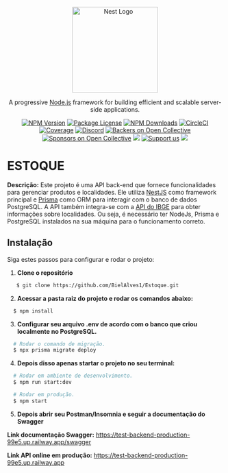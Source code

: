 <p align="center">
  <a href="http://nestjs.com/" target="blank"><img src="https://nestjs.com/img/logo-small.svg" width="200" alt="Nest Logo" /></a>
</p>

[circleci-image]: https://img.shields.io/circleci/build/github/nestjs/nest/master?token=abc123def456
[circleci-url]: https://circleci.com/gh/nestjs/nest

  <p align="center">A progressive <a href="http://nodejs.org" target="_blank">Node.js</a> framework for building efficient and scalable server-side applications.</p>
    <p align="center">
<a href="https://www.npmjs.com/~nestjscore" target="_blank"><img src="https://img.shields.io/npm/v/@nestjs/core.svg" alt="NPM Version" /></a>
<a href="https://www.npmjs.com/~nestjscore" target="_blank"><img src="https://img.shields.io/npm/l/@nestjs/core.svg" alt="Package License" /></a>
<a href="https://www.npmjs.com/~nestjscore" target="_blank"><img src="https://img.shields.io/npm/dm/@nestjs/common.svg" alt="NPM Downloads" /></a>
<a href="https://circleci.com/gh/nestjs/nest" target="_blank"><img src="https://img.shields.io/circleci/build/github/nestjs/nest/master" alt="CircleCI" /></a>
<a href="https://coveralls.io/github/nestjs/nest?branch=master" target="_blank"><img src="https://coveralls.io/repos/github/nestjs/nest/badge.svg?branch=master#9" alt="Coverage" /></a>
<a href="https://discord.gg/G7Qnnhy" target="_blank"><img src="https://img.shields.io/badge/discord-online-brightgreen.svg" alt="Discord"/></a>
<a href="https://opencollective.com/nest#backer" target="_blank"><img src="https://opencollective.com/nest/backers/badge.svg" alt="Backers on Open Collective" /></a>
<a href="https://opencollective.com/nest#sponsor" target="_blank"><img src="https://opencollective.com/nest/sponsors/badge.svg" alt="Sponsors on Open Collective" /></a>
  <a href="https://paypal.me/kamilmysliwiec" target="_blank"><img src="https://img.shields.io/badge/Donate-PayPal-ff3f59.svg"/></a>
    <a href="https://opencollective.com/nest#sponsor"  target="_blank"><img src="https://img.shields.io/badge/Support%20us-Open%20Collective-41B883.svg" alt="Support us"></a>
  <a href="https://twitter.com/nestframework" target="_blank"><img src="https://img.shields.io/twitter/follow/nestframework.svg?style=social&label=Follow"></a>
</p>
  <!--[![Backers on Open Collective](https://opencollective.com/nest/backers/badge.svg)](https://opencollective.com/nest#backer)
  [![Sponsors on Open Collective](https://opencollective.com/nest/sponsors/badge.svg)](https://opencollective.com/nest#sponsor)-->

# ESTOQUE

**Descrição:** Este projeto é uma API back-end que fornece funcionalidades para gerenciar produtos e localidades. Ele utiliza [NestJS](https://nestjs.com/) como framework principal e [Prisma](https://www.prisma.io/) como ORM para interagir com o banco de dados PostgreSQL. A API também integra-se com a [API do IBGE](https://servicodados.ibge.gov.br/api/docs/localidades) para obter informações sobre localidades. Ou seja, é necessário ter NodeJs, Prisma e PostgreSQL instalados na sua máquina para o funcionamento correto.

## Instalação

Siga estes passos para configurar e rodar o projeto:

1. **Clone o repositório**

```bash
   $ git clone https://github.com/BielAlves1/Estoque.git
```

2. **Acessar a pasta raiz do projeto e rodar os comandos abaixo:**

```bash
  $ npm install
```

3. **Configurar seu arquivo .env de acordo com o banco que criou localmente no PostgreSQL.**

```bash
  # Rodar o comando de migração.
  $ npx prisma migrate deploy
```

4. **Depois disso apenas startar o projeto no seu terminal:**

```bash
  # Rodar em ambiente de desenvolvimento.
  $ npm run start:dev

  # Rodar em produção.
  $ npm start
```

5. **Depois abrir seu Postman/Insomnia e seguir a documentação do Swagger**

**Link documentação Swagger:** https://test-backend-production-99e5.up.railway.app/swagger

**Link API online em produção:** https://test-backend-production-99e5.up.railway.app
